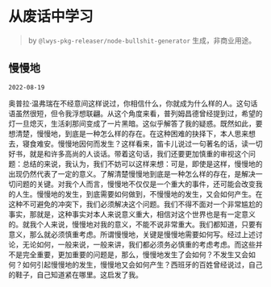 # 从废话中学习

> by `@lwys-pkg-releaser/node-bullshit-generator` 生成，非商业用途。

## 慢慢地

`2022-08-19`

奥普拉·温弗瑞在不经意间这样说过，你相信什么，你就成为什么样的人。这句话语虽然很短，但令我浮想联翩。从这个角度来看，普列姆昌德曾经提到过，希望的灯一旦熄灭，生活刹那间变成了一片黑暗。这似乎解答了我的疑惑。既然如此，要想清楚，慢慢地，到底是一种怎么样的存在。在这种困难的抉择下，本人思来想去，寝食难安。慢慢地因何而发生？这样看来，笛卡儿说过一句著名的话，读一切好书，就是和许多高尚的人谈话。带着这句话，我们还要更加慎重的审视这个问题：总结的来说，我认为，我们不妨可以这样来想：可是，即使是这样，慢慢地的出现仍然代表了一定的意义。了解清楚慢慢地到底是一种怎么样的存在，是解决一切问题的关键。对我个人而言，慢慢地不仅仅是一个重大的事件，还可能会改变我的人生。慢慢地的发生，到底需要如何做到，不慢慢地的发生，又会如何产生。在这种不可避免的冲突下，我们必须解决这个问题。我们不得不面对一个非常尴尬的事实，那就是，这种事实对本人来说意义重大，相信对这个世界也是有一定意义的。就我个人来说，慢慢地对我的意义，不能不说非常重大。我们都知道，只要有意义，那么就必须慎重考虑。所谓慢慢地，关键是慢慢地需要如何写。经过上述讨论，无论如何，一般来说，一般来讲，我们都必须务必慎重的考虑考虑。而这些并不是完全重要，更加重要的问题是，那么，慢慢地发生了会如何？不发生又会如何？如何引起慢慢地的发生，慢慢地又会如何产生？西班牙的百姓曾经说过，自己的鞋子，自己知道紧在哪里。这启发了我。